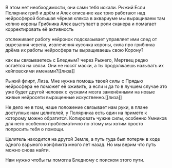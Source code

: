 В этом нет необходимости, они сами тебя искали.
	Рыжий
		Если Полярник
гриб и дрём и Алек
	описание как трио работают над нейросферой
		большая чёрная клякса в аквариуме
			мы выращиваем там копию короны Грибника
				Алек выступает в роли сканера и помагает корректировать её активность 

отслеживает работу нейронок подсказывает управляет ими
	след от вырезания черепа, извлечения кусочка короны,
	сила про
		грибника
		дрёма
		их работы
			нейросфера ты выращиваешь свою Корону?

как вы связываетесь с Бледным?
		через Рыжего, Мертвец редко остаётся на связи.
		Они не носят маски, а ты продолжаешь называть их кейповскими именами?[[лиза]]

Рыжий флирт, Лиза. Мне нужна помощь твоей силы с Прядью
нейросфера не поможет её оживить, а если и да то в лучшем случае это уже будет другой человек с кусками мозга заменёнными на новые живые нейросети выращенные искуственно.[[лиза]]

Не дело не в том, наше положение связывает нам руки, в плане доступных нам целителей, у Полярника есть один на примете к которому можно обратится. Копировать чужие силы, особенно Умников для него особенно проблематично по этому мы хотим просто попросить тебя о помощи.

Целитель находится на другой Земле, а путь туда был потерян в ходе одного взрыного конфликта много лет назад. Но мы верим что путь можно снова найти.

Нам нужно чтобы ты помогла Бледному с поиском этого пути.